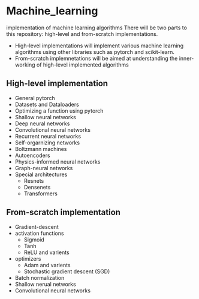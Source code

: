 # Machine_learning
implementation of machine learning algorithms
There will be two parts to this repository: high-level and from-scratch implementations.
+ High-level implementations will implement various machine learning algorithms using other libraries such as pytorch and scikit-learn.
+ From-scratch implemnetations will be aimed at understanding the inner-working of high-level implemented algorithms 

## High-level implementation
+ General pytorch
+ Datasets and Dataloaders
+ Optimizing a function using pytorch
+ Shallow neural networks
+ Deep neural networks
+ Convolutional neural networks
+ Recurrent neural networks
+ Self-orgarnizing networks
+ Boltzmann machines
+ Autoencoders
+ Physics-informed neural networks
+ Graph-neural networks
+ Special architectures
  + Resnets
  + Densenets
  + Transformers

## From-scratch implementation
+ Gradient-descent
+ activation functions
  + Sigmoid
  + Tanh
  + ReLU and varients
+ optimizers
  + Adam and varients
  + Stochastic gradient descent (SGD)
+ Batch normalization
+ Shallow nerual networks
+ Convolutional neural networks
